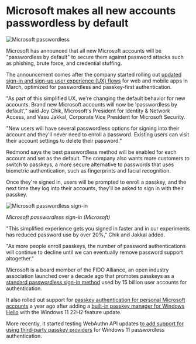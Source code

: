 # Microsoft makes all new accounts passwordless by default

![Microsoft passwordless](https://www.bleepstatic.com/content/hl-images/2021/09/15/Microsoft_passwordless.jpg)

Microsoft has announced that all new Microsoft accounts will be "passwordless by default" to secure them against password attacks such as phishing, brute force, and credential stuffing.

The announcement comes after the company started rolling out [updated sign-in and sign-up user experience (UX) flows](https://techcommunity.microsoft.com/blog/microsoft-entra-blog/new-user-experience-for-consumer-authentication/3822035) for web and mobile apps in March, optimized for passwordless and passkey-first authentication.

"As part of this simplified UX, we're changing the default behavior for new accounts. Brand new Microsoft accounts will now be 'passwordless by default'," said Joy Chik, Microsoft's President for Identity & Network Access, and Vasu Jakkal, Corporate Vice President for Microsoft Security.

"New users will have several passwordless options for signing into their account and they'll never need to enroll a password. Existing users can visit their account settings to delete their password."

Redmond says the best passwordless method will be enabled for each account and set as the default. The company also wants more customers to switch to passkeys, a more secure alternative to passwords that uses biometric authentication, such as fingerprints and facial recognition.

Once they're signed in, users will be prompted to enroll a passkey, and the next time they log into their accounts, they'll be asked to sign in with their passkey.

![Microsoft passwordless sign-in](https://www.bleepstatic.com/images/news/u/1109292/2025/Microsoft-passwordless-sign-in.webp)

_Microsoft passwordless sign-in (Microsoft)_

​"This simplified experience gets you signed in faster and in our experiments has reduced password use by over 20%," Chik and Jakkal added.

"As more people enroll passkeys, the number of password authentications will continue to decline until we can eventually remove password support altogether."

Microsoft is a board member of the FIDO Alliance, an open industry association launched over a decade ago that promotes passkeys as a [standard passwordless sign-in method](https://fidoalliance.org/apple-google-and-microsoft-commit-to-expanded-support-for-fido-standard-to-accelerate-availability-of-passwordless-sign-ins/) used by 15 billion user accounts for authentication.

It also rolled out support for [passkey authentication for personal Microsoft accounts](https://www.bleepingcomputer.com/news/microsoft/microsoft-rolls-out-passkey-auth-for-personal-microsoft-accounts/) a year ago after adding a [built-in passkey manager for Windows Hello](https://www.bleepingcomputer.com/news/microsoft/windows-11-22h2-adds-a-built-in-passkey-manager-for-windows-hello/) with the Windows 11 22H2 feature update.

More recently, ​it started testing WebAuthn API updates [to add support for using third-party passkey providers](https://www.bleepingcomputer.com/news/security/microsoft-testing-windows-11-support-for-third-party-passkeys/) for Windows 11 passwordless authentication.